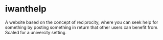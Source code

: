 # iwanthelp
A website based on the concept of reciprocity, where you can seek help for something by posting something in return that other users can benefit from. Scaled for a university setting.
